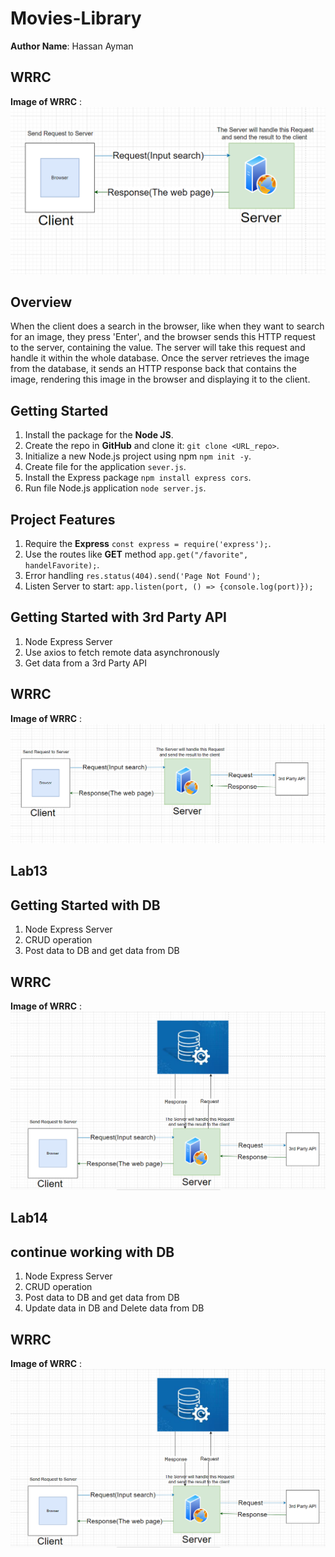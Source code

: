 # Movies-Library

**Author Name**: Hassan Ayman 

## WRRC
**Image of WRRC** :
!["WRRC"](images/wrrc.PNG)

## Overview
When the client does a search in the browser, like when they want to search for an image, they press 'Enter', and the browser sends this HTTP request to the server, containing the value. The server will take this request and handle it within the whole database. Once the server retrieves the image from the database, it sends an HTTP response back that contains the image, rendering this image in the browser and displaying it to the client.

## Getting Started
<!-- What are the steps that a user must take in order to build this app on their own machine and get it running? -->
1. Install the package for the **Node JS**.
2. Create the repo in **GitHub** and clone it: `git clone <URL_repo>`.
3. Initialize a new Node.js project using npm `npm init -y`.
3. Create file for the application `sever.js`. 
4. Install the Express package `npm install express cors`.
5. Run file Node.js application `node server.js`.

## Project Features
<!-- What are the features included in you app -->
1. Require the **Express** `const express = require('express');`.
2. Use the routes like **GET** method `app.get("/favorite", handelFavorite);`.
3. Error handling `res.status(404).send('Page Not Found');`
4. Listen Server to start: `app.listen(port, () => {console.log(port)});`


## Getting Started with 3rd Party API 
1. Node Express Server
2. Use axios to fetch remote data asynchronously
3. Get data from a 3rd Party API

## WRRC
**Image of WRRC** :
!["WRRC"](images/wrrc_api.PNG)

## Lab13
## Getting Started with DB 
1. Node Express Server
2. CRUD operation
3. Post data to DB and get data from DB

## WRRC
**Image of WRRC** :
!["WRRC"](images/wrrc_db.PNG)

## Lab14
## continue working with DB 
1. Node Express Server
2. CRUD operation
3. Post data to DB and get data from DB
4. Update data in DB and Delete data from DB

## WRRC
**Image of WRRC** :
!["WRRC"](images/wrrc_db.PNG)

